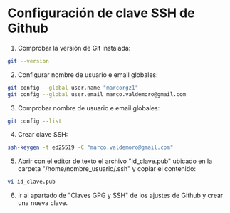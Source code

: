 # Configuración de clave SSH de Github

1. Comprobar la versión de Git instalada:
```sh
git --version
```
2. Configurar nombre de usuario e email globales:
```sh
git config --global user.name "marcorgz1"
git config --global user.email marco.valdemoro@gmail.com
```

3. Comprobar nombre de usuario e email globales:
```sh
git config --list
```
4. Crear clave SSH:
```sh
ssh-keygen -t ed25519 -C "marco.valdemoro@gmail.com"
```

5. Abrir con el editor de texto el archivo "id_clave.pub" ubicado en la carpeta "/home/nombre_usuario/.ssh" y copiar el contenido:
```sh
vi id_clave.pub
```

6. Ir al apartado de "Claves GPG y SSH" de los ajustes de Github y crear una nueva clave.
